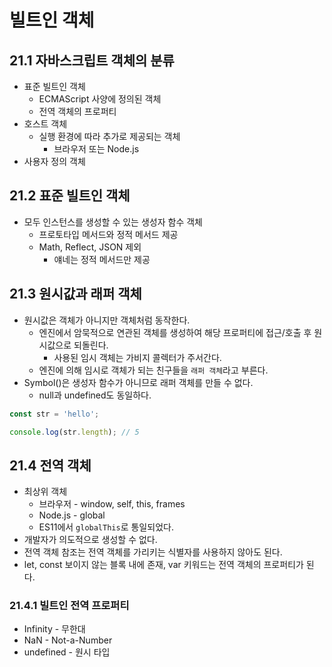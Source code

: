 # 빌트인 객체

## 21.1 자바스크립트 객체의 분류

- 표준 빌트인 객체
    - ECMAScript 사양에 정의된 객체
    - 전역 객체의 프로퍼티
- 호스트 객체
    - 실행 환경에 따라 추가로 제공되는 객체
        - 브라우저 또는 Node.js
- 사용자 정의 객체

## 21.2 표준 빌트인 객체

- 모두 인스턴스를 생성할 수 있는 생성자 함수 객체
    - 프로토타입 메서드와 정적 메서드 제공
    - Math, Reflect, JSON 제외
        - 얘네는 정적 메서드만 제공

## 21.3 원시값과 래퍼 객체

- 원시값은 객체가 아니지만 객체처럼 동작한다.
    - 엔진에서 암묵적으로 연관된 객체를 생성하여 해당 프로퍼티에 접근/호출 후 원시값으로 되돌린다.
        - 사용된 임시 객체는 가비지 콜렉터가 주서간다.
    - 엔진에 의해 임시로 객체가 되는 친구들을 `래퍼 객체`라고 부른다.
- Symbol()은 생성자 함수가 아니므로 래퍼 객체를 만들 수 없다.
    - null과 undefined도 동일하다.

```jsx
const str = 'hello';

console.log(str.length); // 5
```

## 21.4 전역 객체

- 최상위 객체
    - 브라우저 - window, self, this, frames
    - Node.js - global
    - ES11에서 `globalThis`로 통일되었다.
- 개발자가 의도적으로 생성할 수 없다.
- 전역 객체 참조는 전역 객체를 가리키는 식별자를 사용하지 않아도 된다.
- let, const 보이지 않는 블록 내에 존재, var 키워드는 전역 객체의 프로퍼티가 된다.

### 21.4.1 빌트인 전역 프로퍼티

- Infinity - 무한대
- NaN - Not-a-Number
- undefined - 원시 타입